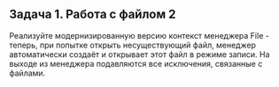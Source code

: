 ## Задача 1. Работа с файлом 2
Реализуйте модернизированную версию контекст менеджера File - теперь, при попытке открыть несуществующий файл, менеджер автоматически создаёт и открывает этот файл в режиме записи. На выходе из менеджера подавляются все исключения, связанные с файлами.




